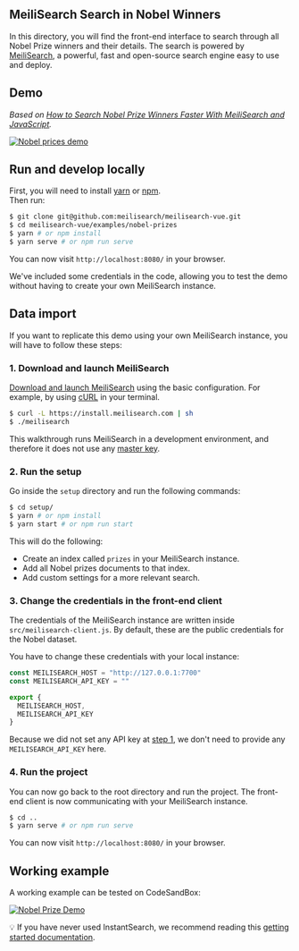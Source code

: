 ## MeiliSearch Search in Nobel Winners

In this directory, you will find the front-end interface to search through all Nobel Prize winners and their details.
The search is powered by [MeiliSearch](https://github.com/meilisearch/meilisearch), a powerful, fast and open-source search engine easy to use and deploy.

## Demo

_Based on [How to Search Nobel Prize Winners Faster With MeiliSearch and JavaScript](https://blog.meilisearch.com/how-to-search-nobel-prize-winners-faster-with-meilisearch-api-for-javascript/)._

[![Nobel prices demo](misc/marie-heavy.gif)](https://nobel.meilisearch.com)

## Run and develop locally

First, you will need to install [yarn](https://classic.yarnpkg.com/en/docs/install/) or [npm](https://www.npmjs.com/get-npm).</br>
Then run:

```bash
$ git clone git@github.com:meilisearch/meilisearch-vue.git
$ cd meilisearch-vue/examples/nobel-prizes
$ yarn # or npm install
$ yarn serve # or npm run serve
```

You can now visit `http://localhost:8080/` in your browser.

We've included some credentials in the code, allowing you to test the demo without having to create your own MeiliSearch instance.

## Data import

If you want to replicate this demo using your own MeiliSearch instance, you will have to follow these steps:

### 1. Download and launch MeiliSearch

[Download and launch MeiliSearch](https://docs.meilisearch.com/reference/features/installation.html) using the basic configuration. For example, by using [cURL](https://curl.haxx.se/) in your terminal.

```bash
$ curl -L https://install.meilisearch.com | sh
$ ./meilisearch
```

This walkthrough runs MeiliSearch in a development environment, and therefore it does not use any [master key](https://docs.meilisearch.com/reference/features/configuration.html#master-key).

### 2. Run the setup

Go inside the `setup` directory and run the following commands:
```bash
$ cd setup/
$ yarn # or npm install
$ yarn start # or npm run start
```

This will do the following:
- Create an index called `prizes` in your MeiliSearch instance.
- Add all Nobel prizes documents to that index.
- Add custom settings for a more relevant search.

### 3. Change the credentials in the front-end client

The credentials of the MeiliSearch instance are written inside `src/meilisearch-client.js`. By default, these are the public credentials for the Nobel dataset.

You have to change these credentials with your local instance:

```javascript
const MEILISEARCH_HOST = "http://127.0.0.1:7700"
const MEILISEARCH_API_KEY = ""

export {
  MEILISEARCH_HOST,
  MEILISEARCH_API_KEY
}
```

Because we did not set any API key at [step 1](#1-download-and-launch-meilisearch), we don't need to provide any `MEILISEARCH_API_KEY` here.

### 4. Run the project

You can now go back to the root directory and run the project. The front-end client is now communicating with your MeiliSearch instance.

```bash
$ cd ..
$ yarn serve # or npm run serve
```

You can now visit `http://localhost:8080/` in your browser.

## Working example

A working example can be tested on CodeSandBox:

[![Nobel Prize Demo](https://codesandbox.io/static/img/play-codesandbox.svg)](https://codesandbox.io/s/naughty-napier-zdy1r?file=/src/App.vue)

💡 If you have never used InstantSearch, we recommend reading this [getting started documentation](https://www.algolia.com/doc/guides/building-search-ui/what-is-instantsearch/js/).

